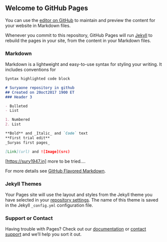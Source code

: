 ## Welcome to GitHub Pages

You can use the [editor on GitHub](https://github.com/sury1947/suryaone/edit/master/README.md) to maintain and preview the content for your website in Markdown files.

Whenever you commit to this repository, GitHub Pages will run [Jekyll](https://jekyllrb.com/) to rebuild the pages in your site, from the content in your Markdown files.

### Markdown

Markdown is a lightweight and easy-to-use syntax for styling your writing. It includes conventions for

```markdown
Syntax highlighted code block

# Suryaone repository in github
## Created on 20oct2017 1900 ET
### Header 3

- Bulleted
- List

1. Numbered
2. List

**Bold** and _Italic_ and `Code` text
**First trial edit**
_Suryas first pages_

[Link](url) and ![Image](src)
```
[https://sury1947.in] more to be tried....

For more details see [GitHub Flavored Markdown](https://guides.github.com/features/mastering-markdown/).

### Jekyll Themes

Your Pages site will use the layout and styles from the Jekyll theme you have selected in your [repository settings](https://github.com/sury1947/suryaone/settings). The name of this theme is saved in the Jekyll `_config.yml` configuration file.

### Support or Contact

Having trouble with Pages? Check out our [documentation](https://help.github.com/categories/github-pages-basics/) or [contact support](https://github.com/contact) and we’ll help you sort it out.
